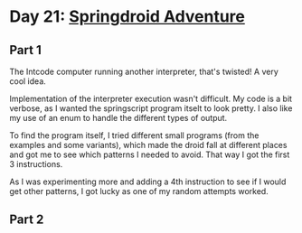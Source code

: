 # Day 21: [Springdroid Adventure](https://adventofcode.com/2019/day/21)

## Part 1

The Intcode computer running another interpreter, that's twisted! A very cool idea.

Implementation of the interpreter execution wasn't difficult. My code is a bit verbose, as I wanted the springscript program itselt to look pretty. I also like my use of an enum to handle the different types of output.

To find the program itself, I tried different small programs (from the examples and some variants), which made the droid fall at different places and got me to see which patterns I needed to avoid. That way I got the first 3 instructions.

As I was experimenting more and adding a 4th instruction to see if I would get other patterns, I got lucky as one of my random attempts worked.

## Part 2

